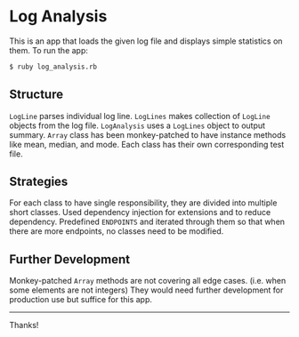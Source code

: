 # Log Analysis

This is an app that loads the given log file and displays simple statistics on them. To run the app:

```bash
$ ruby log_analysis.rb
```

## Structure
`LogLine` parses individual log line. `LogLines` makes collection of `LogLine` objects from the log file. `LogAnalysis` uses a `LogLines` object to output summary. `Array` class has been monkey-patched to have instance methods like mean, median, and mode. Each class has their own corresponding test file.

## Strategies
For each class to have single responsibility, they are divided into multiple short classes. Used dependency injection for extensions and to reduce dependency. Predefined `ENDPOINTS` and iterated through them so that when there are more endpoints, no classes need to be modified.

## Further Development
Monkey-patched `Array` methods are not covering all edge cases. (i.e. when some elements are not integers) They would need further development for production use but suffice for this app.

---

Thanks!
